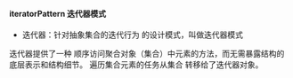 ####  iteratorPattern 迭代器模式

- 迭代器：针对抽象集合的迭代行为 的设计模式，叫做迭代器模式

迭代器提供了一种 顺序访问聚合对象（集合）中元素的方法，而无需暴露结构的底层表示和结构细节。
遍历集合元素的任务从集合 转移给了迭代器对象。
